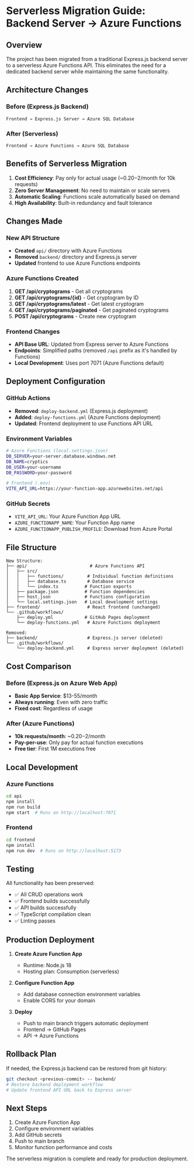 # Serverless Migration Guide: Backend Server → Azure Functions

## Overview

The project has been migrated from a traditional Express.js backend server to a serverless Azure Functions API. This eliminates the need for a dedicated backend server while maintaining the same functionality.

## Architecture Changes

### Before (Express.js Backend)
```
Frontend → Express.js Server → Azure SQL Database
```

### After (Serverless)
```
Frontend → Azure Functions → Azure SQL Database
```

## Benefits of Serverless Migration

1. **Cost Efficiency**: Pay only for actual usage (~$0.20-$2/month for 10k requests)
2. **Zero Server Management**: No need to maintain or scale servers
3. **Automatic Scaling**: Functions scale automatically based on demand
4. **High Availability**: Built-in redundancy and fault tolerance

## Changes Made

### New API Structure
- **Created** `api/` directory with Azure Functions
- **Removed** `backend/` directory and Express.js server
- **Updated** frontend to use Azure Functions endpoints

### Azure Functions Created
1. **GET /api/cryptograms** - Get all cryptograms
2. **GET /api/cryptograms/{id}** - Get cryptogram by ID
3. **GET /api/cryptograms/latest** - Get latest cryptogram
4. **GET /api/cryptograms/paginated** - Get paginated cryptograms
5. **POST /api/cryptograms** - Create new cryptogram

### Frontend Changes
- **API Base URL**: Updated from Express server to Azure Functions
- **Endpoints**: Simplified paths (removed `/api` prefix as it's handled by Functions)
- **Local Development**: Uses port 7071 (Azure Functions default)

## Deployment Configuration

### GitHub Actions
- **Removed**: `deploy-backend.yml` (Express.js deployment)
- **Added**: `deploy-functions.yml` (Azure Functions deployment)
- **Updated**: Frontend deployment to use Functions API URL

### Environment Variables
```bash
# Azure Functions (local.settings.json)
DB_SERVER=your-server.database.windows.net
DB_NAME=cryptics
DB_USER=your-username
DB_PASSWORD=your-password

# Frontend (.env)
VITE_API_URL=https://your-function-app.azurewebsites.net/api
```

### GitHub Secrets
- `VITE_API_URL`: Your Azure Function App URL
- `AZURE_FUNCTIONAPP_NAME`: Your Function App name
- `AZURE_FUNCTIONAPP_PUBLISH_PROFILE`: Download from Azure Portal

## File Structure

```
New Structure:
├── api/                        # Azure Functions API
│   ├── src/
│   │   ├── functions/         # Individual function definitions
│   │   ├── database.ts        # Database service
│   │   └── index.ts          # Function exports
│   ├── package.json          # Function dependencies
│   ├── host.json             # Functions configuration
│   └── local.settings.json   # Local development settings
├── frontend/                  # React frontend (unchanged)
└── .github/workflows/
    ├── deploy.yml            # GitHub Pages deployment
    └── deploy-functions.yml   # Azure Functions deployment

Removed:
├── backend/                   # Express.js server (deleted)
└── .github/workflows/
    └── deploy-backend.yml     # Express server deployment (deleted)
```

## Cost Comparison

### Before (Express.js on Azure Web App)
- **Basic App Service**: $13-55/month
- **Always running**: Even with zero traffic
- **Fixed cost**: Regardless of usage

### After (Azure Functions)
- **10k requests/month**: ~$0.20-$2/month
- **Pay-per-use**: Only pay for actual function executions
- **Free tier**: First 1M executions free

## Local Development

### Azure Functions
```bash
cd api
npm install
npm run build
npm start  # Runs on http://localhost:7071
```

### Frontend
```bash
cd frontend
npm install
npm run dev  # Runs on http://localhost:5173
```

## Testing

All functionality has been preserved:
- ✅ All CRUD operations work
- ✅ Frontend builds successfully
- ✅ API builds successfully
- ✅ TypeScript compilation clean
- ✅ Linting passes

## Production Deployment

1. **Create Azure Function App**
   - Runtime: Node.js 18
   - Hosting plan: Consumption (serverless)

2. **Configure Function App**
   - Add database connection environment variables
   - Enable CORS for your domain

3. **Deploy**
   - Push to main branch triggers automatic deployment
   - Frontend → GitHub Pages
   - API → Azure Functions

## Rollback Plan

If needed, the Express.js backend can be restored from git history:
```bash
git checkout <previous-commit> -- backend/
# Restore backend deployment workflow
# Update frontend API URL back to Express server
```

## Next Steps

1. Create Azure Function App
2. Configure environment variables
3. Add GitHub secrets
4. Push to main branch
5. Monitor function performance and costs

The serverless migration is complete and ready for production deployment.